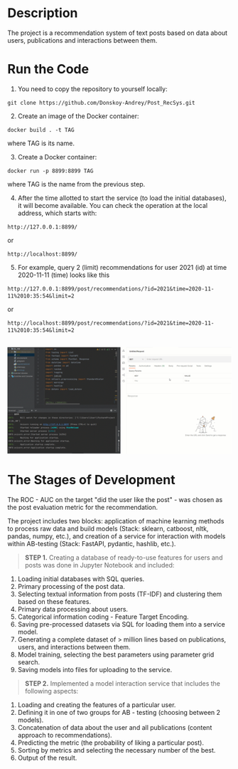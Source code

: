 # Description
The project is a recommendation system of text posts based on data about users, 
publications and interactions between them.

# Run the Code
1. You need to copy the repository to yourself locally:
```
git clone https://github.com/Donskoy-Andrey/Post_RecSys.git
```

2. Create an image of the Docker container:
```
docker build . -t TAG
```
where TAG is its name.

3. Create a Docker container:
```
docker run -p 8899:8899 TAG
```
where TAG is the name from the previous step. 

4. After the time allotted to start the service (to load the initial databases), it will become available.
You can check the operation at the local address, which starts with:
```
http://127.0.0.1:8899/
```
or
```
http://localhost:8899/
```
5. For example, query 2 (limit) recommendations for user 2021 (id) 
at time 2020-11-11 (time) looks like this
```
http://127.0.0.1:8899/post/recommendations/?id=2021&time=2020-11-11%2010:35:54&limit=2
```
or
```
http://localhost:8899/post/recommendations/?id=2021&time=2020-11-11%2010:35:54&limit=2
```
\
![Service Example](https://github.com/Donskoy-Andrey/Post_RecSys/blob/master/images/example.gif)

# The Stages of Development
The ROC - AUC on the target "did the user like the post" - was chosen as the post evaluation metric for the recommendation.

The project includes two blocks: application of machine learning methods to process raw data and build models (Stack: sklearn, catboost, nltk, pandas, numpy, etc.), and creation of a service for interaction with models within AB-testing (Stack: FastAPI, pydantic, hashlib, etc.).

>**STEP 1.** Creating a database of ready-to-use features for users and posts was done in Jupyter Notebook and included:
1. Loading initial databases with SQL queries.
2. Primary processing of the post data.
3. Selecting textual information from posts (TF-IDF) and clustering them based on these features.
3. Primary data processing about users.
4. Categorical information coding - Feature Target Encoding.
5. Saving pre-processed datasets via SQL for loading them into a service model.
6. Generating a complete dataset of > million lines based on publications, users, and interactions between them.
7. Model training, selecting the best parameters using parameter grid search.
8. Saving models into files for uploading to the service.

>**STEP 2.** Implemented a model interaction service that includes the following aspects:
1. Loading and creating the features of a particular user.
2. Defining it in one of two groups for AB - testing (choosing between 2 models).
3. Concatenation of data about the user and all publications (content approach to recommendations).
4. Predicting the metric (the probability of liking a particular post).
5. Sorting by metrics and selecting the necessary number of the best.
6. Output of the result.
